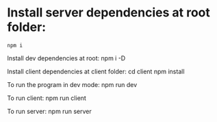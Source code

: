 # Install server dependencies at root folder:
    npm i

Install dev dependencies at root:
    npm i -D

Install client dependencies at client folder:
    cd client
    npm install

To run the program in dev mode:
    npm run dev

To run client:
    npm run client

To run server:
    npm run server